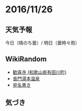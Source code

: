 # 2016/11/26

## 天気予報

今日（晴のち曇）/ 明日（曇時々雨）

## WikiRandom

* [歓喜寺 (和歌山県有田川町)](https://ja.wikipedia.org/wiki/%E6%AD%93%E5%96%9C%E5%AF%BA+%28%E5%92%8C%E6%AD%8C%E5%B1%B1%E7%9C%8C%E6%9C%89%E7%94%B0%E5%B7%9D%E7%94%BA%29)
* [長門湯本温泉](https://ja.wikipedia.org/wiki/%E9%95%B7%E9%96%80%E6%B9%AF%E6%9C%AC%E6%B8%A9%E6%B3%89)
* [宛名書き](https://ja.wikipedia.org/wiki/%E5%AE%9B%E5%90%8D%E6%9B%B8%E3%81%8D)

## 気づき

